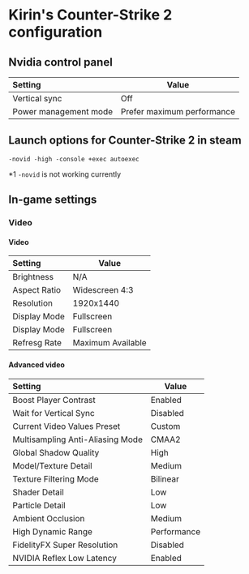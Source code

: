 # Kirin's Counter-Strike 2 configuration

## Nvidia control panel

| Setting               | Value                      |
| :-------------------- | -------------------------- |
| Vertical sync         | Off                        |
| Power management mode | Prefer maximum performance |

## Launch options for Counter-Strike 2 in steam

```
-novid -high -console +exec autoexec
```

\*1 `-novid` is not working currently

## In-game settings

### Video

#### Video

| Setting      | Value             |
| :----------- | ----------------- |
| Brightness   | N/A               |
| Aspect Ratio | Widescreen 4:3    |
| Resolution   | 1920x1440         |
| Display Mode | Fullscreen        |
| Display Mode | Fullscreen        |
| Refresg Rate | Maximum Available |

#### Advanced video

| Setting                          | Value       |
| :------------------------------- | ----------- |
| Boost Player Contrast            | Enabled     |
| Wait for Vertical Sync           | Disabled    |
| Current Video Values Preset      | Custom      |
| Multisampling Anti-Aliasing Mode | CMAA2       |
| Global Shadow Quality            | High        |
| Model/Texture Detail             | Medium      |
| Texture Filtering Mode           | Bilinear    |
| Shader Detail                    | Low         |
| Particle Detail                  | Low         |
| Ambient Occlusion                | Medium      |
| High Dynamic Range               | Performance |
| FidelityFX Super Resolution      | Disabled    |
| NVIDIA Reflex Low Latency        | Enabled     |
